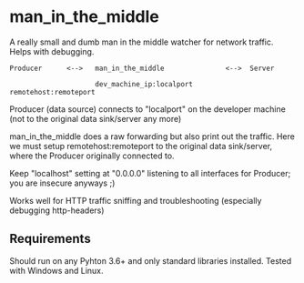# man_in_the_middle
A really small and dumb man in the middle watcher for network traffic. Helps with debugging.

```
Producer      <-->   man_in_the_middle               <-->  Server

                     dev_machine_ip:localport              remotehost:remoteport
```

Producer (data source) connects to "localport" on the developer machine (not to the original data sink/server any more)

man_in_the_middle does a raw forwarding but also print out the traffic. Here we must setup remotehost:remoteport to the original data sink/server, where the Producer originally connected to.

Keep "localhost" setting at "0.0.0.0" listening to all interfaces for Producer; you are insecure anyways ;)

Works well for HTTP traffic sniffing and troubleshooting (especially debugging http-headers)


## Requirements

Should run on any Pyhton 3.6+ and only standard libraries installed. Tested with Windows and Linux.
